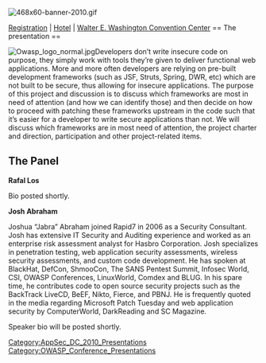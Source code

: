 ![468x60-banner-2010.gif](468x60-banner-2010.gif
"468x60-banner-2010.gif")

[Registration](https://guest.cvent.com/EVENTS/Register/IdentityConfirmation.aspx?e=d52c6f5f-d568-4e16-b8e0-b5e2bf87ab3a)
|
[Hotel](https://resweb.passkey.com/Resweb.do?mode=welcome_gi_new&groupID=2766908)
| [Walter E. Washington Convention
Center](http://www.dcconvention.com/)
\== The presentation ==

![Owasp_logo_normal.jpg](Owasp_logo_normal.jpg
"Owasp_logo_normal.jpg")Developers don’t write insecure code on purpose,
they simply work with tools they’re given to deliver functional web
applications. More and more often developers are relying on pre-built
development frameworks (such as JSF, Struts, Spring, DWR, etc) which are
not built to be secure, thus allowing for insecure applications. The
purpose of this project and discussion is to discuss which frameworks
are most in need of attention (and how we can identify those) and then
decide on how to proceed with patching these frameworks upstream in the
code such that it’s easier for a developer to write secure applications
than not. We will discuss which frameworks are in most need of
attention, the project charter and direction, participation and other
project-related items.

## The Panel

**Rafal Los**

Bio posted shortly.

**Josh Abraham**

Joshua “Jabra” Abraham joined Rapid7 in 2006 as a Security Consultant.
Josh has extensive IT Security and Auditing experience and worked as an
enterprise risk assessment analyst for Hasbro Corporation. Josh
specializes in penetration testing, web application security
assessments, wireless security assessments, and custom code development.
He has spoken at BlackHat, DefCon, ShmooCon, The SANS Pentest Summit,
Infosec World, CSI, OWASP Conferences, LinuxWorld, Comdex and BLUG. In
his spare time, he contributes code to open source security projects
such as the BackTrack LiveCD, BeEF, Nikto, Fierce, and PBNJ. He is
frequently quoted in the media regarding Microsoft Patch Tuesday and web
application security by ComputerWorld, DarkReading and SC Magazine.

Speaker bio will be posted shortly.

[Category:AppSec_DC_2010_Presentations](Category:AppSec_DC_2010_Presentations "wikilink")
[Category:OWASP_Conference_Presentations](Category:OWASP_Conference_Presentations "wikilink")